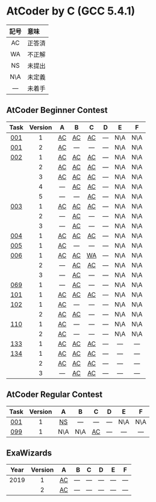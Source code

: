 # AtCoder by C (GCC 5.4.1) #

|記号|意味|
|:-:|:-|
|AC|正答済|
|WA|不正解|
|NS|未提出|
|N\A|未定義|
|&#x2014;|未着手|

## AtCoder Beginner Contest ##

|Task             |Version|A                               |B                               |C                               |D                               |E                               |F                               |
|:---------------:|:-----:|:------------------------------:|:------------------------------:|:------------------------------:|:------------------------------:|:------------------------------:|:------------------------------:|
|[001](ABC/ABC001)|   1   |[AC](ABC/ABC001/ABC001_A_v01.c) |[AC](ABC/ABC001/ABC001_B_v01.c) |[AC](ABC/ABC001/ABC001_C_v01.c) |&#x2014;                        |N\A                             |N\A                             |
|[001](ABC/ABC001)|   2   |[AC](ABC/ABC001/ABC001_A_v02.c) |&#x2014;                        |&#x2014;                        |&#x2014;                        |N\A                             |N\A                             |
|[002](ABC/ABC002)|   1   |[AC](ABC/ABC002/ABC002_A_v01.c) |[AC](ABC/ABC002/ABC002_B_v01.c) |[AC](ABC/ABC002/ABC002_C_v01.c) |&#x2014;                        |N\A                             |N\A                             |
|                 |   2   |[AC](ABC/ABC002/ABC002_A_v02.c) |[AC](ABC/ABC002/ABC002_B_v02.c) |[AC](ABC/ABC002/ABC002_C_v02.c) |&#x2014;                        |N\A                             |N\A                             |
|                 |   3   |[AC](ABC/ABC002/ABC002_A_v03.c) |[AC](ABC/ABC002/ABC002_B_v03.c) |[AC](ABC/ABC002/ABC002_C_v03.c) |&#x2014;                        |N\A                             |N\A                             |
|                 |   4   |&#x2014;                        |[AC](ABC/ABC002/ABC002_B_v04.c) |[AC](ABC/ABC002/ABC002_C_v04.c) |&#x2014;                        |N\A                             |N\A                             |
|                 |   5   |&#x2014;                        |&#x2014;                        |[AC](ABC/ABC002/ABC002_C_v05.c) |&#x2014;                        |N\A                             |N\A                             |
|[003](ABC/ABC003)|   1   |[AC](ABC/ABC003/ABC003_A_v01.c) |[AC](ABC/ABC003/ABC003_B_v01.c) |[AC](ABC/ABC003/ABC003_C_v01.c) |&#x2014;                        |N\A                             |N\A                             |
|                 |   2   |&#x2014;                        |[AC](ABC/ABC003/ABC003_B_v02.c) |&#x2014;                        |&#x2014;                        |N\A                             |N\A                             |
|                 |   3   |&#x2014;                        |[AC](ABC/ABC003/ABC003_B_v03.c) |&#x2014;                        |&#x2014;                        |N\A                             |N\A                             |
|[004](ABC/ABC004)|   1   |[AC](ABC/ABC004/ABC004_A_v01.c) |[AC](ABC/ABC004/ABC004_B_v01.c) |[AC](ABC/ABC004/ABC004_C_v01.c) |&#x2014;                        |N\A                             |N\A                             |
|[005](ABC/ABC005)|   1   |[AC](ABC/ABC005/ABC005_A_v01.c) |&#x2014;                        |&#x2014;                        |&#x2014;                        |N\A                             |N\A                             |
|[006](ABC/ABC006)|   1   |[AC](ABC/ABC006/ABC006_A_v01.c) |[AC](ABC/ABC006/ABC006_B_v01.c) |[WA](ABC/ABC006/ABC006_C_v01.c) |&#x2014;                        |N\A                             |N\A                             |
|                 |   2   |&#x2014;                        |[AC](ABC/ABC006/ABC006_B_v02.c) |[AC](ABC/ABC006/ABC006_C_v02.c) |&#x2014;                        |N\A                             |N\A                             |
|                 |   3   |&#x2014;                        |[AC](ABC/ABC006/ABC006_B_v03.c) |&#x2014;                        |&#x2014;                        |N\A                             |N\A                             |
|[069](ABC/ABC069)|   1   |&#x2014;                        |[AC](ABC/ABC069/ABC069_B_v01.c) |&#x2014;                        |&#x2014;                        |N\A                             |N\A                             |
|[101](ABC/ABC101)|   1   |[AC](ABC/ABC101/ABC101_A_v01.c) |[AC](ABC/ABC101/ABC101_B_v01.c) |[AC](ABC/ABC101/ABC101_C_v01.c) |&#x2014;                        |N\A                             |N\A                             |
|[102](ABC/ABC102)|   1   |[AC](ABC/ABC102/ABC102_A_v01.c) |&#x2014;                        |&#x2014;                        |&#x2014;                        |N\A                             |N\A                             |
|                 |   2   |[AC](ABC/ABC101/ABC101_A_v02.c) |[AC](ABC/ABC101/ABC101_B_v02.c) |&#x2014;                        |&#x2014;                        |N\A                             |N\A                             |
|[110](ABC/ABC110)|   1   |[AC](ABC/ABC110/ABC110_A_v01.c) |&#x2014;                        |&#x2014;                        |&#x2014;                        |N\A                             |N\A                             |
|                 |   2   |[AC](ABC/ABC110/ABC110_A_v02.c) |&#x2014;                        |&#x2014;                        |&#x2014;                        |N\A                             |N\A                             |
|[133](ABC/ABC133)|   1   |[AC](ABC/ABC133/ABC133_A_v01.c) |[AC](ABC/ABC133/ABC133_B_v01.c) |[AC](ABC/ABC133/ABC133_C_v01.c) |&#x2014;                        |&#x2014;                        |&#x2014;                        |
|[134](ABC/ABC134)|   1   |[AC](ABC/ABC134/ABC134_A_v01.c) |[AC](ABC/ABC134/ABC134_B_v01.c) |[AC](ABC/ABC134/ABC134_C_v01.c) |&#x2014;                        |&#x2014;                        |&#x2014;                        |
|                 |   2   |[AC](ABC/ABC134/ABC134_A_v02.c) |[AC](ABC/ABC134/ABC134_B_v02.c) |[AC](ABC/ABC134/ABC134_C_v02.c) |&#x2014;                        |&#x2014;                        |&#x2014;                        |
|                 |   3   |&#x2014;                        |[AC](ABC/ABC134/ABC134_B_v03.c) |[AC](ABC/ABC134/ABC134_C_v03.c) |&#x2014;                        |&#x2014;                        |&#x2014;                        |

## AtCoder Regular Contest ##

|Task             |Version|A                              |B                              |C                              |D                              |E                              |F                              |
|:---------------:|:-----:|:-----------------------------:|:-----------------------------:|:-----------------------------:|:-----------------------------:|:-----------------------------:|:-----------------------------:|
|[001](ARC/ARC001)|   1   |[NS](ARC/ARC001/ARC001_A_v01.c)|&#x2014;                       |&#x2014;                       |&#x2014;                       |N\A                            |N\A                            |
|[099](ARC/ARC099)|   1   |N\A                            |N\A                            |[AC](ABC/ABC101/ABC101_C_v01.c)|&#x2014;                       |&#x2014;                       |&#x2014;                       |

## ExaWizards ##

|Year|Version|                                        A|       B|       C|       D|       E|       F|
|:--:|:-----:|:---------------------------------------:|-------:|:------:|:------:|:------:|:------:|
|2019|      1|[AC](ExaWizards/ExaWizards_2019_A_v01.jl)|&#x2014;|&#x2014;|&#x2014;|&#x2014;|&#x2014;|
|    |      2|[AC](ExaWizards/ExaWizards_2019_A_v02.jl)|&#x2014;|&#x2014;|&#x2014;|&#x2014;|&#x2014;|

<!-- EOF -->
